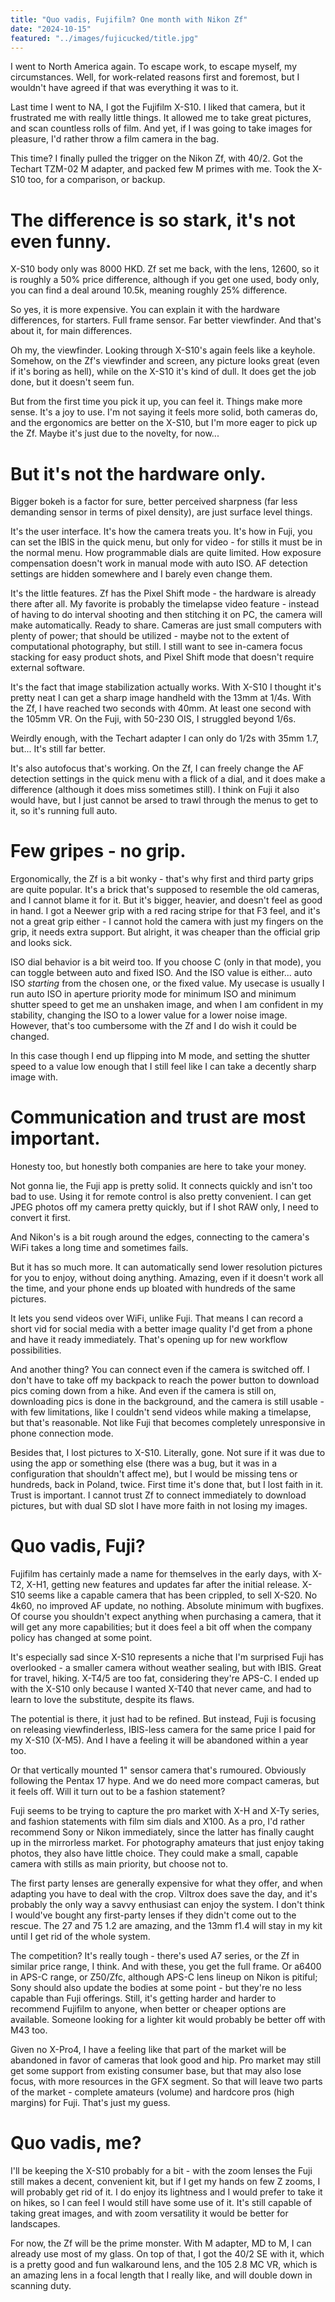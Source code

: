 ```yaml
---
title: "Quo vadis, Fujifilm? One month with Nikon Zf"
date: "2024-10-15"
featured: "../images/fujicucked/title.jpg"
---
```


I went to North America again. To escape work, to escape myself, my circumstances. Well, for work-related reasons first and foremost, but I wouldn't have agreed if that was everything it was to it.

Last time I went to NA, I got the Fujifilm X-S10. I liked that camera, but it frustrated me with really little things. It allowed me to take great pictures, and scan countless rolls of film. And yet, if I was going to take images for pleasure, I'd rather throw a film camera in the bag.

This time? I finally pulled the trigger on the Nikon Zf, with 40/2. Got the Techart TZM-02 M adapter, and packed few M primes with me. Took the X-S10 too, for a comparison, or backup.

# The difference is so stark, it's not even funny.

X-S10 body only was 8000 HKD. Zf set me back, with the lens, 12600, so it is roughly a 50% price difference, although if you get one used, body only, you can find a deal around 10.5k, meaning roughly 25% difference.

So yes, it is more expensive. You can explain it with the hardware differences, for starters. Full frame sensor. Far better viewfinder. And that's about it, for main differences.

Oh my, the viewfinder. Looking through X-S10's again feels like a keyhole. Somehow, on the Zf's viewfinder and screen, any picture looks great (even if it's boring as hell), while on the X-S10 it's kind of dull. It does get the job done, but it doesn't seem fun.

But from the first time you pick it up, you can feel it. Things make more sense. It's a joy to use. I'm not saying it feels more solid, both cameras do, and the ergonomics are better on the X-S10, but I'm more eager to pick up the Zf. Maybe it's just due to the novelty, for now...

# But it's not the hardware only.

Bigger bokeh is a factor for sure, better perceived sharpness (far less demanding sensor in terms of pixel density), are just surface level things.

It's the user interface. It's how the camera treats you. It's how in Fuji, you can set the IBIS in the quick menu, but only for video - for stills it must be in the normal menu. How programmable dials are quite limited. How exposure compensation doesn't work in manual mode with auto ISO. AF detection settings are hidden somewhere and I barely even change them.

It's the little features. Zf has the Pixel Shift mode - the hardware is already there after all. My favorite is probably the timelapse video feature - instead of having to do interval shooting and then stitching it on PC, the camera will make automatically. Ready to share. Cameras are just small computers with plenty of power; that should be utilized - maybe not to the extent of computational photography, but still. I still want to see in-camera focus stacking for easy product shots, and Pixel Shift mode that doesn't require external software.

It's the fact that image stabilization actually works. With X-S10 I thought it's pretty neat I can get a sharp image handheld with the 13mm at 1/4s. With the Zf, I have reached two seconds with 40mm. At least one second with the 105mm VR. On the Fuji, with 50-230 OIS, I struggled beyond 1/6s.

Weirdly enough, with the Techart adapter I can only do 1/2s with 35mm 1.7, but... It's still far better.

It's also autofocus that's working. On the Zf, I can freely change the AF detection settings in the quick menu with a flick of a dial, and it does make a difference (although it does miss sometimes still). I think on Fuji it also would have, but I just cannot be arsed to trawl through the menus to get to it, so it's running full auto.

# Few gripes - no grip.

Ergonomically, the Zf is a bit wonky - that's why first and third party grips are quite popular. It's a brick that's supposed to resemble the old cameras, and I cannot blame it for it. But it's bigger, heavier, and doesn't feel as good in hand. I got a Neewer grip with a red racing stripe for that F3 feel, and it's not a great grip either - I cannot hold the camera with just my fingers on the grip, it needs extra support. But alright, it was cheaper than the official grip and looks sick.

ISO dial behavior is a bit weird too. If you choose C (only in that mode), you can toggle between auto and fixed ISO. And the ISO value is either... auto ISO *starting* from the chosen one, or the fixed value. My usecase is usually I run auto ISO in aperture priority mode for minimum ISO and minimum shutter speed to get me an unshaken image, and when I am confident in my stability, changing the ISO to a lower value for a lower noise image. However, that's too cumbersome with the Zf and I do wish it could be changed.

In this case though I end up flipping into M mode, and setting the shutter speed to a value low enough that I still feel like I can take a decently sharp image with.

# Communication and trust are most important.

Honesty too, but honestly both companies are here to take your money.

Not gonna lie, the Fuji app is pretty solid. It connects quickly and isn't too bad to use. Using it for remote control is also pretty convenient. I can get JPEG photos off my camera pretty quickly, but if I shot RAW only, I need to convert it first.

And Nikon's is a bit rough around the edges, connecting to the camera's WiFi takes a long time and sometimes fails.

But it has so much more. It can automatically send lower resolution pictures for you to enjoy, without doing anything. Amazing, even if it doesn't work all the time, and your phone ends up bloated with hundreds of the same pictures.

It lets you send videos over WiFi, unlike Fuji. That means I can record a short vid for social media with a better image quality I'd get from a phone and have it ready immediately. That's opening up for new workflow possibilities.

And another thing? You can connect even if the camera is switched off. I don't have to take off my backpack to reach the power button to download pics coming down from a hike. And even if the camera is still on, downloading pics is done in the background, and the camera is still usable - with few limitations, like I couldn't send videos while making a timelapse, but that's reasonable. Not like Fuji that becomes completely unresponsive in phone connection mode.

Besides that, I lost pictures to X-S10. Literally, gone. Not sure if it was due to using the app or something else (there was a bug, but it was in a configuration that shouldn't affect me), but I would be missing tens or hundreds, back in Poland, twice. First time it's done that, but I lost faith in it. Trust is important. I cannot trust Zf to connect immediately to download pictures, but with dual SD slot I have more faith in not losing my images.

# Quo vadis, Fuji?

Fujifilm has certainly made a name for themselves in the early days, with X-T2, X-H1, getting new features and updates far after the initial release. X-S10 seems like a capable camera that has been crippled, to sell X-S20. No 4k60, no improved AF update, no nothing. Absolute minimum with bugfixes. Of course you shouldn't expect anything when purchasing a camera, that it will get any more capabilities; but it does feel a bit off when the company policy has changed at some point.

It's especially sad since X-S10 represents a niche that I'm surprised Fuji has overlooked - a smaller camera without weather sealing, but with IBIS. Great for travel, hiking. X-T4/5 are too fat, considering they're APS-C. I ended up with the X-S10 only because I wanted X-T40 that never came, and had to learn to love the substitute, despite its flaws.

The potential is there, it just had to be refined. But instead, Fuji is focusing on releasing viewfinderless, IBIS-less camera for the same price I paid for my X-S10 (X-M5). And I have a feeling it will be abandoned within a year too.

Or that vertically mounted 1" sensor camera that's rumoured. Obviously following the Pentax 17 hype. And we do need more compact cameras, but it feels off. Will it turn out to be a fashion statement?

Fuji seems to be trying to capture the pro market with X-H and X-Ty series, and fashion statements with film sim dials and X100. As a pro, I'd rather recommend Sony or Nikon immediately, since the latter has finally caught up in the mirrorless market. For photography amateurs that just enjoy taking photos, they also have little choice. They could make a small, capable camera with stills as main priority, but choose not to. 

The first party lenses are generally expensive for what they offer, and when adapting you have to deal with the crop. Viltrox does save the day, and it's probably the only way a savvy enthusiast can enjoy the system. I don't think I would've bought any first-party lenses if they didn't come out to the rescue. The 27 and 75 1.2 are amazing, and the 13mm f1.4 will stay in my kit until I get rid of the whole system.

The competition? It's really tough - there's used A7 series, or the Zf in similar price range, I think. And with these, you get the full frame. Or a6400 in APS-C range, or Z50/Zfc, although APS-C lens lineup on Nikon is pitiful; Sony should also update the bodies at some point - but they're no less capable than Fuji offerings. Still, it's getting harder and harder to recommend Fujifilm to anyone, when better or cheaper options are available. Someone looking for a lighter kit would probably be better off with M43 too.

Given no X-Pro4, I have a feeling like that part of the market will be abandoned in favor of cameras that look good and hip. Pro market may still get some support from existing consumer base, but that may also lose focus, with more resources in the GFX segment. So that will leave two parts of the market - complete amateurs (volume) and hardcore pros (high margins) for Fuji. That's just my guess.

# Quo vadis, me?

I'll be keeping the X-S10 probably for a bit - with the zoom lenses the Fuji still makes a decent, convenient kit, but if I get my hands on few Z zooms, I will probably get rid of it. I do enjoy its lightness and I would prefer to take it on hikes, so I can feel I would still have some use of it. It's still capable of taking great images, and with zoom versatility it would be better for landscapes.

For now, the Zf will be the prime monster. With M adapter, MD to M, I can already use most of my glass. On top of that, I got the 40/2 SE with it, which is a pretty good and fun walkaround lens, and the 105 2.8 MC VR, which is an amazing lens in a focal length that I really like, and will double down in scanning duty.